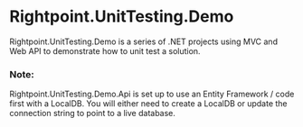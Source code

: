 # Rightpoint.UnitTesting.Demo

Rightpoint.UnitTesting.Demo is a series of .NET projects using MVC and Web API to demonstrate how to unit test a solution.

### Note:
Rightpoint.UnitTesting.Demo.Api is set up to use an Entity Framework / code first with a LocalDB.
You will either need to create a LocalDB or update the connection string to point to a live database.
